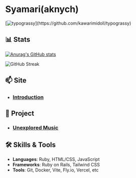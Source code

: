 # Syamari(aknych)

[![typograssy](https://typograssy.deno.dev/api?text=Hello%20world!ようこそ,I'm%20a%20passionate%20web%20developer%20on%20a%20journey!)](https://github.com/kawarimidoll/typograssy)

## 📊 Stats

[![Anurag's GitHub stats](https://github-readme-stats.vercel.app/api?username=Syamari&show_icons=true&theme=tokyonight)](https://github.com/anuraghazra/github-readme-stats)

![GitHub Streak](https://github-readme-streak-stats.herokuapp.com/?user=Syamari&theme=tokyonight)

## 📫 Site

- ### [Introduction](https://syamari-intro.vercel.app)

## 🎨 Project

- ### [Unexplored Music](https://unexplored-music.com)

## 🛠️ Skills & Tools

- **Languages**: Ruby, HTML/CSS, JavaScript
- **Frameworks**: Ruby on Rails, Tailwind CSS
- **Tools**: Git, Docker, Vite, Fly.io, Vercel, etc
